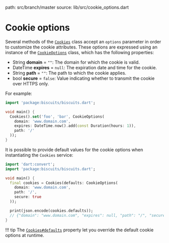 path: src/branch/master
source: lib/src/cookie_options.dart

# Cookie options
Several methods of the [`Cookies`](api.md) class accept an `options` parameter in order to customize the cookie attributes.
These options are expressed using an instance of the [`CookieOptions`](https://git.belin.io/cedx/biscuits.dart/src/branch/master/lib/src/cookie_options.dart) class, which has the following properties:

- String **domain** = `""`: The domain for which the cookie is valid.
- DateTime **expires** = `null`: The expiration date and time for the cookie.
- String **path** = `""`: The path to which the cookie applies.
- bool **secure** = `false`: Value indicating whether to transmit the cookie over HTTPS only.

For example:

```dart
import 'package:biscuits/biscuits.dart';

void main() {
  Cookies().set('foo', 'bar', CookieOptions(
    domain: 'www.domain.com',
    expires: DateTime.now().add(const Duration(hours: 1)),
    path: '/'
  ));
}
```

It is possible to provide default values for the cookie options when instantiating the `Cookies` service:

```dart
import 'dart:convert';
import 'package:biscuits/biscuits.dart';

void main() {
  final cookies = Cookies(defaults: CookieOptions(
    domain: 'www.domain.com',
    path: '/',
    secure: true
  ));

  print(json.encode(cookies.defaults));
  // {"domain": "www.domain.com", "expires": null, "path": "/", "secure": true}
}
```

!!! tip
    The [`Cookies#defaults`](api.md) property let you override the default cookie options at runtime.

